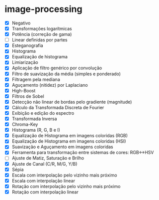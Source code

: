 # image-processing
- [x] Negativo
- [x] Transformações logarítmicas
- [x] Potência (correção de gama)
- [ ] Linear definidas por partes
- [x] Esteganografia
- [x] Histograma 
- [x] Equalização de histograma
- [x] Limiarização 
- [x] Aplicação de filtro genérico por convolução
- [x] Filtro de suavização da média (simples e ponderado) 
- [x] Filtragem pela mediana 
- [x] Aguçamento (nitidez) por Laplaciano 
- [x] High-Boost 
- [x] Filtros de Sobel 
- [x] Detecção não linear de bordas pelo gradiente (magnitude) 
- [x] Cálculo da Transformada Discreta de Fourier 
- [x] Exibição e edição do espectro
- [x] Transformada Inversa 
- [x] Chroma-Key 
- [x] Histograma (R, G, B e I) 
- [x] Equalização de Histograma em imagens coloridas (RGB) 
- [x] Equalização de Histograma em imagens coloridas (HSI) 
- [x] Suavização e Aguçamento em imagens coloridas 
- [x] Ferramenta para transformação entre sistemas de cores: RGB<->HSV
- [ ] Ajuste de Matiz, Saturação e Brilho 
- [x] Ajuste de Canal (C/R, M/G, Y/B) 
- [x] Sépia 
- [x] Escala com interpolação pelo vizinho mais próximo 
- [x] Escala com interpolação linear
- [x] Rotação com interpolação pelo vizinho mais próximo 
- [x] Rotação com interpolação linear
